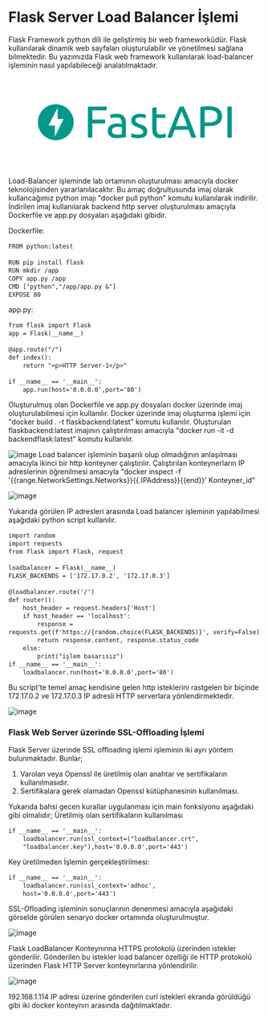 # Flask Server Load Balancer İşlemi 

Flask Framework python dili ile geliştirmiş bir web frameworküdür. Flask kullanılarak dinamik web sayfaları oluşturulabilir ve yönetilmesi sağlana bilmektedir. Bu yazımızda Flask web framework kullanılarak load-balancer işleminin nasıl yapılabileceği analatılmaktadır.

![image](./1.png)

Load-Balancer işleminde lab ortamının oluşturulması amacıyla docker teknolojisinden yararlanılacaktır. Bu amaç doğrultusunda imaj olarak kullancağımız python imajı "docker pull python" komutu kullanılarak indirilir. İndirilen imaj kullanılarak backend http server oluşturulması amaçıyla Dockerfile ve app.py dosyaları aşağıdaki gibidir.

Dockerfile:

    FROM python:latest

    RUN pip install flask
    RUN mkdir /app
    COPY app.py /app
    CMD ["python","/app/app.py &"]
    EXPOSE 80

app.py:

    from flask import Flask
    app = Flask(__name__)

    @app.route("/")
    def index():
        return "<p>HTTP Server-1</p>"
    
    if __name__ == '__main__':
        app.run(host='0.0.0.0',port='80')

Oluşturulmuş olan Dockerfile ve app.py dosyaları docker üzerinde imaj oluşturulabilmesi için kullanılır. Docker üzerinde imaj oluşturma işlemi için "docker build . -t flaskbackend:latest" komutu kullanılır. Oluşturulan flaskbackend:latest imajının çalıştırılması amacıyla "docker run -it -d backendflask:latest" komutu kullanılır. 

![image](./2.png)
Load balancer işleminin başarılı olup olmadığının anlaşılması amacıyla ikinci bir http konteyner çalıştırılır. Çalıştırılan konteynerların IP adreslerinin öğrenilmesi amacıyla "docker inspect -f '{{range.NetworkSettings.Networks}}{{.IPAddress}}{{end}}' Konteyner_id"

![image](./3.png)

Yukarıda görülen IP adresleri arasında Load balancer işleminin yapılabilmesi aşağıdaki python script kullanılır.

    import random
    import requests
    from flask import Flask, request

    loadbalancer = Flask(__name__)
    FLASK_BACKENDS = ['172.17.0.2', '172.17.0.3']

    @loadbalancer.route('/')
    def router():
        host_header = request.headers['Host']
        if host_header == 'localhost':
            response = requests.get(f'https://{random.choice(FLASK_BACKENDS)}', verify=False)
            return response.content, response.status_code
        else:
            print("işlem basarısız")
    if __name__ == '__main__':
        loadbalancer.run(host='0.0.0.0',port='80')

Bu script'te temel amaç kendisine gelen http isteklerini rastgelen bir biçinde 172.17.0.2 ve 172.17.0.3 IP adresli HTTP serverlara yönlendirmektedir. 

![image](./4.png)

### Flask Web Server üzerinde SSL-Offloading İşlemi

Flask Server üzerinde SSL offloading işlemi işleminin iki ayrı yöntem bulunmaktadır. Bunlar;

1. Varolan veya Openssl ile üretilmiş olan anahtar ve sertifikaların kullanılmasıdır.
2. Sertifikalara gerek olamadan Openssl kütüphanesinin kullanılması.

Yukarıda bahsi gecen kurallar uygulanması için main fonksiyonu aşağıdaki gibi olmalıdır;
Üretilmiş olan sertifikaların kullanılması

    if __name__ == '__main__':
        loadbalancer.run(ssl_context=("loadbalancer.crt",
        "loadbalancer.key"),host='0.0.0.0',port='443')

Key üretilmeden İşlemin gerçekleştirilmesi:

    if __name__ == '__main__':
        loadbalancer.run(ssl_context='adhoc',
        host='0.0.0.0',port='443')

SSL-Ofloading işleminin sonuçlarının denenmesi amacıyla aşağıdaki görselde görülen senaryo docker ortamında oluşturulmuştur.

![image](./5.png)

Flask LoadBalancer Konteynırına HTTPS protokolü üzerinden istekler gönderilir. Gönderilen bu istekler load balancer özelliği ile HTTP protokolü üzerinden Flask HTTP Server konteynırlarına yönlendirilir.

![image](./6.png)

192.168.1.114 IP adresi üzerine gönderilen curl istekleri ekranda görüldüğü gibi iki docker konteynırı arasında dağıtılmaktadır.

